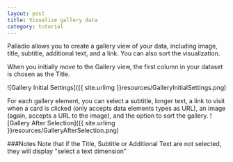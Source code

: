 ```yaml
---
layout: post
title: Visualize gallery data
category: tutorial
---
```



Palladio allows you to create a gallery view of your data, including image, title, subtitle, additional text, and a link.  You can also sort the visualization.

When you initially move to the Gallery view, the first column in your dataset is chosen as the Title.

![Gallery Initial Settings]({{ site.urlimg }}resources/GalleryInitialSettings.png)

For each gallery element, you can select a subtitle, longer text, a link to visit when a card is clicked (only accepts data elements types as URL), an image (again, accepts a URL to the image), and the option to sort the gallery.
![Gallery After Selection]({{ site.urlimg }}resources/GalleryAfterSelection.png)

###Notes
Note that if the Title, Subtitle or Additional Text are not selected, they will display "select a text dimension"
